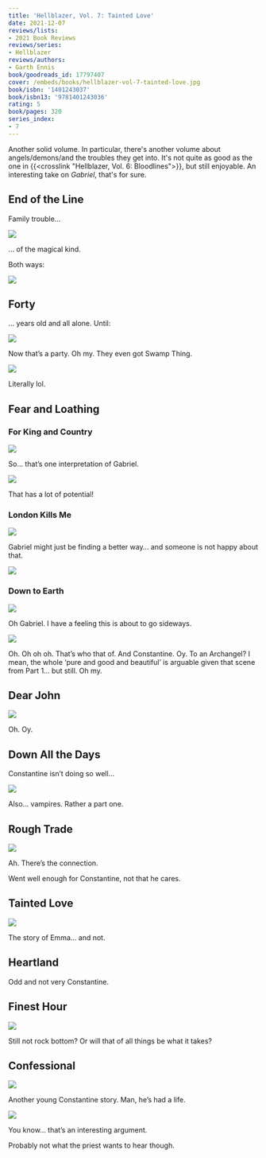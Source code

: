 ```yaml
---
title: 'Hellblazer, Vol. 7: Tainted Love'
date: 2021-12-07
reviews/lists:
- 2021 Book Reviews
reviews/series:
- Hellblazer
reviews/authors:
- Garth Ennis
book/goodreads_id: 17797407
cover: /embeds/books/hellblazer-vol-7-tainted-love.jpg
book/isbn: '1401243037'
book/isbn13: '9781401243036'
rating: 5
book/pages: 320
series_index:
- 7
---
```

Another solid volume. In particular, there's another volume about angels/demons/and the troubles they get into. It's not quite as good as the one in {{<crosslink "Hellblazer, Vol. 6: Bloodlines">}}, but still enjoyable. An interesting take on *Gabriel*, that's for sure. 


## End of the Line
Family trouble…

![](/embeds/books/attachments/hellblazer-7-a6d3d0.png)

… of the magical kind. 

Both ways:

![](/embeds/books/attachments/hellblazer-7-a8e85f.png)

## Forty 
… years old and all alone. Until:

![](/embeds/books/attachments/hellblazer-7-18065b.png)

Now that’s a party. Oh my. They even got Swamp Thing. 

![](/embeds/books/attachments/hellblazer-7-ff7935.png)

Literally lol. 

## Fear and Loathing 
### For King and Country

![](/embeds/books/attachments/hellblazer-7-dcde8c.png)

So… that’s one interpretation of Gabriel. 

![](/embeds/books/attachments/hellblazer-7-39fab7.png)

That has a lot of potential!

### London Kills Me

![](/embeds/books/attachments/hellblazer-7-d843d9.png)

Gabriel might just be finding a better way… and someone is not happy about that. 

![](/embeds/books/attachments/hellblazer-7-e38e8f.png)

### Down to Earth

![](/embeds/books/attachments/hellblazer-7-6bd68c.png)

Oh Gabriel. I have a feeling this is about to go sideways. 

![](/embeds/books/attachments/hellblazer-7-922b5c.png)

Oh. Oh oh oh. That’s who that of. And Constantine. Oy. To an Archangel? I mean, the whole ‘pure and good and beautiful’ is arguable given that scene from Part 1… but still. Oh my. 

## Dear John

![](/embeds/books/attachments/hellblazer-7-7791cf.png)

Oh. Oy. 

## Down All the Days
Constantine isn’t doing so well…

![](/embeds/books/attachments/hellblazer-7-36b5aa.png)

Also… vampires. Rather a part one. 

## Rough Trade

![](/embeds/books/attachments/hellblazer-7-ed689c.png)

Ah. There’s the connection. 

Went well enough for Constantine, not that he cares. 

## Tainted Love

![](/embeds/books/attachments/hellblazer-7-19fb16.png)

The story of Emma… and not. 

## Heartland

Odd and not very Constantine. 

## Finest Hour

![](/embeds/books/attachments/hellblazer-7-259fde.png)

Still not rock bottom? Or will that of all things be what it takes?

## Confessional 
![](/embeds/books/attachments/hellblazer-7-53da4f.png)

Another young Constantine story. Man, he’s had a life. 

![](/embeds/books/attachments/hellblazer-7-bb41d7.png)

You know… that’s an interesting argument. 

Probably not what the priest wants to hear though.
